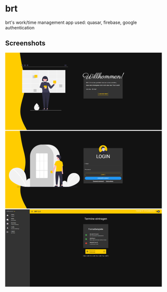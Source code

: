 # brt

brt's work/time management app
used: quasar, firebase, google authentication


## Screenshots


![alt text](https://github.com/fabiocarta/brt2/blob/main/screen1.png?raw=true)
![alt text](https://github.com/fabiocarta/brt2/blob/main/screen2.png?raw=true)
![alt text](https://github.com/fabiocarta/brt2/blob/main/screen3.png?raw=true)
